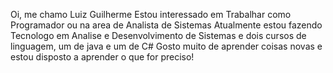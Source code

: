 

<!---
LPersona99/LPersona99 is a ✨ special ✨ repository because its `README.md` (this file) appears on your GitHub profile.
You can click the Preview link to take a look at your changes.
--->
Oi, me chamo Luiz Guilherme
Estou interessado em Trabalhar como Programador ou na area de Analista de Sistemas
Atualmente estou fazendo Tecnologo em Analise e Desenvolvimento de Sistemas e dois cursos de linguagem, um de java e um de C#
Gosto muito de aprender coisas novas e estou disposto a aprender o que for preciso!
